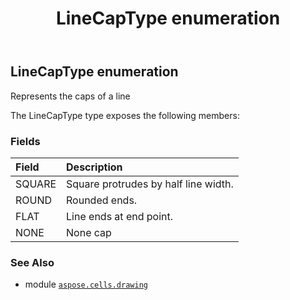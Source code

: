 ﻿---
title: LineCapType enumeration
second_title: Aspose.Cells for Python via .NET API References
description: 
type: docs
weight: 920
url: /aspose.cells.drawing/linecaptype/
is_root: false
---

## LineCapType enumeration

Represents the caps of a line



The LineCapType type exposes the following members:

### Fields
| Field | Description |
| :- | :- |
| SQUARE | Square protrudes by half line width. |
| ROUND | Rounded ends. |
| FLAT | Line ends at end point. |
| NONE | None cap |



### See Also
* module [`aspose.cells.drawing`](..)
